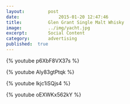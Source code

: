 ```yaml
---
layout:			post
date:				2015-01-20 12:47:46
title:			Glen Grant Single Malt Whisky
image:			../img/yacht.jpg
excerpt:		Social Content
category:		advertising
published:	true
---
```


{% youtube p6XbF8VX37s %}

{% youtube Aly83gtPtqk %}

{% youtube lkjc1iSQjs4 %}

{% youtube oEXWKx562kY %}